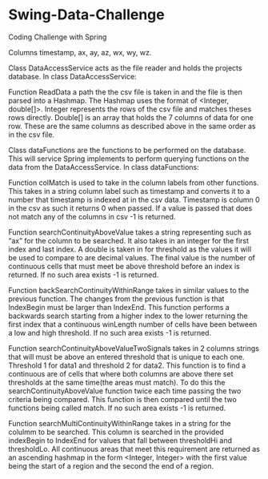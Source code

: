 # Swing-Data-Challenge
Coding Challenge with Spring 

Columns timestamp, ax, ay, az, wx, wy, wz. 

Class DataAccessService acts as the file reader and holds the projects database. 
In class DataAccessService:

Function ReadData a path the the csv file is taken in and the file is then parsed into a Hashmap. The Hashmap uses the format of <Integer, double[]>. Integer represents the rows of the csv file and matches theses rows directly. Double[] is an array that holds the 7 columns of data for one row. These are the same columns as described above in the  same order as in the csv file.

Class dataFunctions are the functions to be performed on the database. This will service Spring implements to perform querying functions on the data from the DataAccessService.
In class dataFunctions: 

Function colMatch is used to take in the column labels from other functions. This takes in a string column label such as timestamp and converts it to a number that timestamp is indexed at in the csv data. Timestamp is column 0 in the csv as such it returns 0 when passed. If a value is passed that does not match any of the columns in csv -1 is returned. 

Function searchContinuityAboveValue takes a string representing such as “ax” for the column to be searched. It also takes in an integer for the first index and last index. A double is taken in for threshold as the values it will be used to compare to are decimal values. The final value is the number of continuous cells that must meet be above threshold before an index is returned. If no such area exists -1 is returned.

Function backSearchContinuityWithinRange takes in similar values to the previous function. The changes from the previous function is that IndexBegin must be larger than IndexEnd. This function performs a backwards search starting from a higher index to the lower returning the first index that a continuous  winLength number of cells have been between a low and high threshold. If no such area exists -1 is returned.

Function searchContinuityAboveValueTwoSignals takes in 2 columns strings that will must be above an entered threshold that is unique to each one. Threshold 1 for data1 and threshold 2 for data2. This function is to find a continuous are of cells that where both columns are above there set thresholds at the same time(the areas must match). To do this the searchContinuityAboveValue function twice each time passing the two criteria being compared. This function is then compared until the two functions being called match. If no such area exists -1 is returned. 

Function searchMultiContinuityWithinRange takes in a string for the colulmm to be searched. This column is searched in the provided indexBegin to IndexEnd for values that fall between thresholdHi and thresholdLo. All continuous areas that meet this requirement are returned as an ascending  hashmap in the form <Integer, Integer> with the first value being the start of a region and the second the end of a region. 

